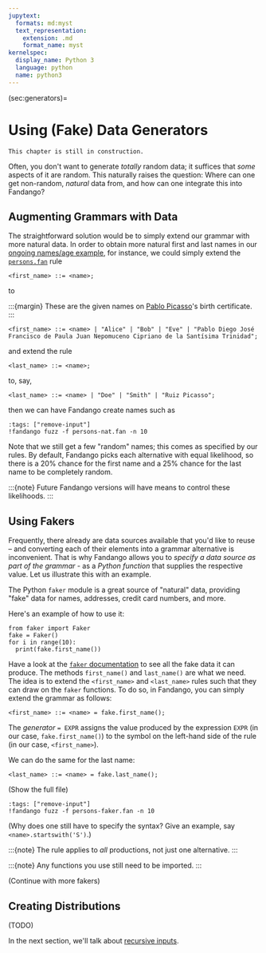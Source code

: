 ```yaml
---
jupytext:
  formats: md:myst
  text_representation:
    extension: .md
    format_name: myst
kernelspec:
  display_name: Python 3
  language: python
  name: python3
---
```


(sec:generators)=
# Using (Fake) Data Generators

```{error}
This chapter is still in construction.
```


Often, you don't want to generate _totally_ random data; it suffices that _some_ aspects of it are random.
This naturally raises the question: Where can one get non-random, _natural_ data from, and how can one integrate this into Fandango?


## Augmenting Grammars with Data

The straightforward solution would be to simply extend our grammar with more natural data.
In order to obtain more natural first and last names in our [ongoing names/age example](sec:fuzzing), for instance, we could simply extend the [`persons.fan`](persons.fan) rule

```
<first_name> ::= <name>;
```

to

:::{margin}
These are the given names on [Pablo Picasso](https://en.wikipedia.org/wiki/Pablo_Picasso)'s birth certificate.
:::

```
<first_name> ::= <name> | "Alice" | "Bob" | "Eve" | "Pablo Diego José Francisco de Paula Juan Nepomuceno Cipriano de la Santísima Trinidad";
```

and extend the rule

```
<last_name> ::= <name>;
```

to, say,

```
<last_name> ::= <name> | "Doe" | "Smith" | "Ruiz Picasso";
```

then we can have Fandango create names such as

```{code-cell}
:tags: ["remove-input"]
!fandango fuzz -f persons-nat.fan -n 10
```

Note that we still get a few "random" names; this comes as specified by our rules.
By default, Fandango picks each alternative with equal likelihood, so there is a 20% chance for the first name and a 25% chance for the last name to be completely random.

:::{note}
Future Fandango versions will have means to control these likelihoods.
:::


## Using Fakers

Frequently, there already are data sources available that you'd like to reuse – and converting each of their elements into a grammar alternative is inconvenient.
That is why Fandango allows you to _specify a data source as part of the grammar_ - as a _Python function_ that supplies the respective value.
Let us illustrate this with an example.

The Python `faker` module is a great source of "natural" data, providing "fake" data for names, addresses, credit card numbers, and more.

Here's an example of how to use it:

```{code-cell}
from faker import Faker
fake = Faker()
for i in range(10):
  print(fake.first_name())
```

Have a look at the [`faker` documentation](https://faker.readthedocs.io/) to see all the fake data it can produce.
The methods `first_name()` and `last_name()` are what we need.
The idea is to extend the `<first_name>` and `<last_name>` rules such that they can draw on the `faker` functions.
To do so, in Fandango, you can simply extend the grammar as follows:

```
<first_name> ::= <name> = fake.first_name();
```

The _generator_ `= EXPR` assigns the value produced by the expression `EXPR` (in our case, `fake.first_name()`) to the symbol on the left-hand side of the rule (in our case, `<first_name>`).

We can do the same for the last name:

```
<last_name> ::= <name> = fake.last_name();
```

(Show the full file)

```{code-cell}
:tags: ["remove-input"]
!fandango fuzz -f persons-faker.fan -n 10
```

(Why does one still have to specify the syntax? Give an example, say `<name>.startswith('S')`.)

:::{note}
The rule applies to _all_ productions, not just one alternative.
:::

:::{note}
Any functions you use still need to be imported.
:::

(Continue with more fakers)


## Creating Distributions

(TODO)

In the next section, we'll talk about [recursive inputs](sec:recursive).